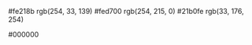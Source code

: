 #fe218b     rgb(254, 33, 139)
#fed700     rgb(254, 215, 0)
#21b0fe     rgb(33, 176, 254)

#000000   


